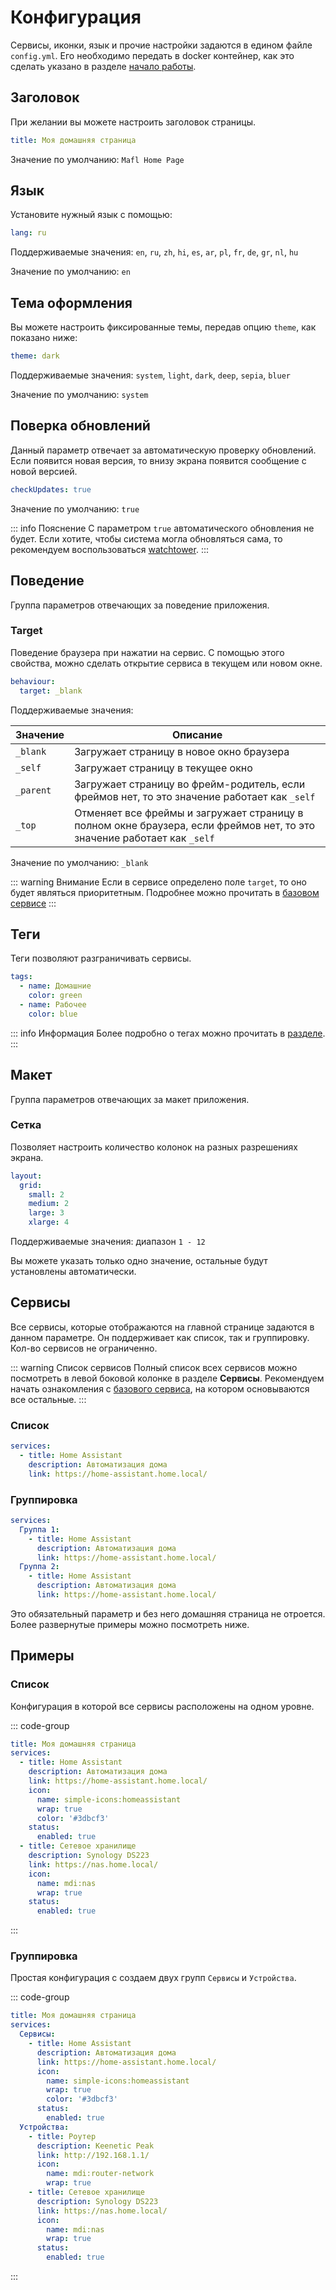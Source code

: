 # Конфигурация

Сервисы, иконки, язык и прочие настройки задаются в едином файле `config.yml`.
Его необходимо передать в docker контейнер, как это сделать указано в разделе [начало работы](../guide/getting-started.md).

## Заголовок

При желании вы можете настроить заголовок страницы.

```yaml
title: Моя домашняя страница
```

Значение по умолчанию: `Mafl Home Page`

## Язык

Установите нужный язык с помощью:

```yaml
lang: ru
```

Поддерживаемые значения: `en`, `ru`, `zh`, `hi`, `es`, `ar`, `pl`, `fr`, `de`, `gr`, `nl`, `hu`

Значение по умолчанию: `en`

## Тема оформления

Вы можете настроить фиксированные темы, передав опцию `theme`, как показано ниже:

```yaml
theme: dark
```

Поддерживаемые значения: `system`, `light`, `dark`, `deep`, `sepia`, `bluer`

Значение по умолчанию: `system`

## Поверка обновлений

Данный параметр отвечает за автоматическую проверку обновлений.
Если появится новая версия, то внизу экрана появится сообщение с новой версией.

```yaml
checkUpdates: true
```

Значение по умолчанию: `true`

::: info Пояснение
С параметром `true` автоматического обновления не будет.
Если хотите, чтобы система могла обновляться сама, то рекомендуем воспользоваться [watchtower](https://containrrr.dev/watchtower/).
:::

## Поведение

Группа параметров отвечающих за поведение приложения.

### Target <in-version value="0.7.6" />

Поведение браузера при нажатии на сервис.
С помощью этого свойства, можно сделать открытие сервиса в текущем или новом окне.

```yaml
behaviour:
  target: _blank
```

Поддерживаемые значения:

| Значение  | Описание                                                                                                                |
|-----------|-------------------------------------------------------------------------------------------------------------------------|
| `_blank`  | Загружает страницу в новое окно браузера                                                                                |
| `_self`   | Загружает страницу в текущее окно                                                                                       |
| `_parent` | Загружает страницу во фрейм-родитель, если фреймов нет, то это значение работает как `_self`                            |
| `_top`    | Отменяет все фреймы и загружает страницу в полном окне браузера, если фреймов нет, то это значение работает как `_self` |

Значение по умолчанию: `_blank`

::: warning Внимание
Если в сервисе определено поле `target`, то оно будет являться приоритетным. Подробнее можно прочитать в [базовом сервисе](../services/base.md#target)
:::

## Теги <in-version value="0.10.0" />

Теги позволяют разграничивать сервисы.

```yaml
tags:
  - name: Домашние
    color: green
  - name: Рабочее
    color: blue
```

::: info Информация
Более подробно о тегах можно прочитать в [разделе](../reference/tags.md).
:::

## Макет <in-version value="0.14.0" />

Группа параметров отвечающих за макет приложения.

### Сетка

Позволяет настроить количество колонок на разных разрешениях экрана.

```yaml
layout:
  grid:
    small: 2
    medium: 2
    large: 3
    xlarge: 4
```

Поддерживаемые значения: диапазон `1 - 12`

Вы можете указать только одно значение, остальные будут установлены автоматически.

## Сервисы

Все сервисы, которые отображаются на главной странице задаются в данном параметре.
Он поддерживает как список, так и группировку. Кол-во сервисов не ограниченно.

::: warning Список сервисов
Полный список всех сервисов можно посмотреть в левой боковой колонке в разделе **Сервисы**.
Рекомендуем начать ознакомления с [базового сервиса](../services/base.md), на котором основываются все остальные.
:::

### Список
```yaml
services:
  - title: Home Assistant
    description: Автоматизация дома
    link: https://home-assistant.home.local/
```

### Группировка

```yaml
services:
  Группа 1:
    - title: Home Assistant
      description: Автоматизация дома
      link: https://home-assistant.home.local/
  Группа 2:
    - title: Home Assistant
      description: Автоматизация дома
      link: https://home-assistant.home.local/
```

Это обязательный параметр и без него домашняя страница не отроется.
Более развернутые примеры можно посмотреть ниже.

## Примеры

### Список

Конфигурация в которой все сервисы расположены на одном уровне.

::: code-group
```yaml [config.yml]
title: Моя домашняя страница
services:
  - title: Home Assistant
    description: Автоматизация дома
    link: https://home-assistant.home.local/
    icon:
      name: simple-icons:homeassistant
      wrap: true
      color: '#3dbcf3'
    status:
      enabled: true
  - title: Сетевое хранилище
    description: Synology DS223
    link: https://nas.home.local/
    icon:
      name: mdi:nas
      wrap: true
    status:
      enabled: true
```
:::

### Группировка

Простая конфигурация с создаем двух групп `Сервисы` и `Устройства`.

::: code-group
```yaml [config.yml]
title: Моя домашняя страница
services:
  Сервисы:
    - title: Home Assistant
      description: Автоматизация дома
      link: https://home-assistant.home.local/
      icon:
        name: simple-icons:homeassistant
        wrap: true
        color: '#3dbcf3'
      status:
        enabled: true
  Устройства:
    - title: Роутер
      description: Keenetic Peak
      link: http://192.168.1.1/
      icon:
        name: mdi:router-network
        wrap: true
    - title: Сетевое хранилище
      description: Synology DS223
      link: https://nas.home.local/
      icon:
        name: mdi:nas
        wrap: true
      status:
        enabled: true
```
:::
